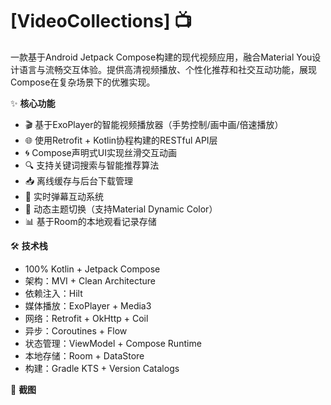 # [VideoCollections] 📺

一款基于Android Jetpack Compose构建的现代视频应用，融合Material You设计语言与流畅交互体验。提供高清视频播放、个性化推荐和社交互动功能，展现Compose在复杂场景下的优雅实现。

✨ **核心功能**
- 🎬 基于ExoPlayer的智能视频播放器（手势控制/画中画/倍速播放）
- 🌐 使用Retrofit + Kotlin协程构建的RESTful API层
- 🌀 Compose声明式UI实现丝滑交互动画
- 🔍 支持关键词搜索与智能推荐算法
- 📥 离线缓存与后台下载管理
- 💬 实时弹幕互动系统
- 🎨 动态主题切换（支持Material Dynamic Color）
- 📊 基于Room的本地观看记录存储

🛠 **技术栈**
- 100% Kotlin + Jetpack Compose
- 架构：MVI + Clean Architecture
- 依赖注入：Hilt
- 媒体播放：ExoPlayer + Media3
- 网络：Retrofit + OkHttp + Coil
- 异步：Coroutines + Flow
- 状态管理：ViewModel + Compose Runtime
- 本地存储：Room + DataStore
- 构建：Gradle KTS + Version Catalogs

📸 **截图**
